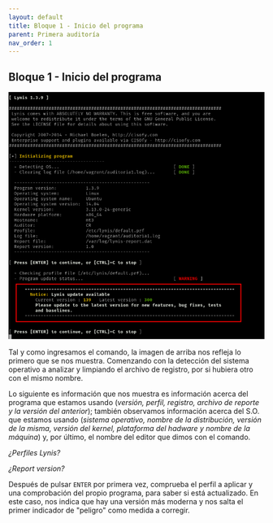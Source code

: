```yaml
---
layout: default
title: Bloque 1 - Inicio del programa
parent: Primera auditoría
nav_order: 1
---
```


## Bloque 1 - Inicio del programa

![](../../img/04.png)

Tal y como ingresamos el comando, la imagen de arriba nos refleja lo primero que se nos muestra. Comenzando con la detección del sistema operativo a analizar y limpiando el archivo de registro, por si hubiera otro con el mismo nombre.

Lo siguiente es información que nos muestra es información acerca del programa que estamos usando (*versión, perfil, registro, archivo de reporte y la versión del anterior*); también observamos información acerca del S.O. que estamos usando (*sistema operativo, nombre de la distribución, versión de la misma, versión del kernel, plataforma del hadware y nombre de la máquina*) y, por último, el nombre del editor que dimos con el comando.

*¿Perfiles Lynis?*

*¿Report version?*

Después de pulsar `ENTER` por primera vez, comprueba el perfil a aplicar y una comprobación del propio programa, para saber si está actualizado. En este caso, nos indica que hay una versión más moderna y nos salta el primer indicador de "peligro" como medida a corregir.